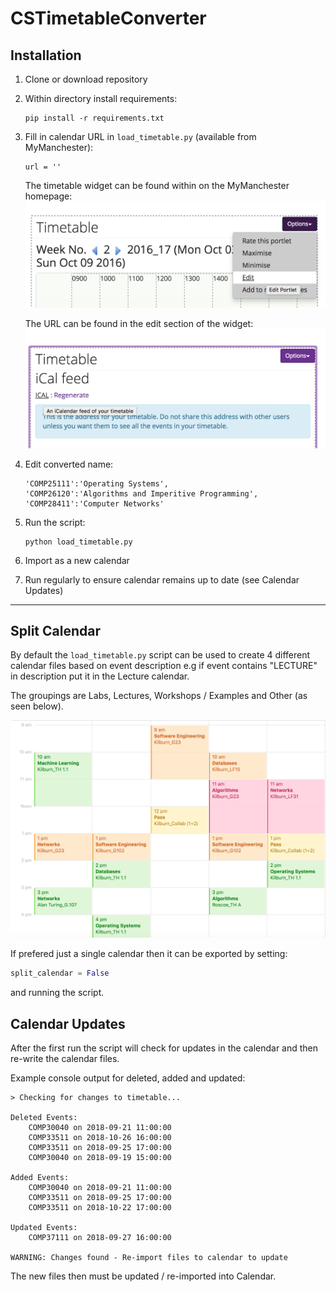 # CSTimetableConverter

## Installation

1. Clone or download repository

2. Within directory install requirements:

	```
	pip install -r requirements.txt
	```

3. Fill in calendar URL in `load_timetable.py` (available from MyManchester):

	```
	url = ''
	```

	The timetable widget can be found within on the MyManchester homepage:
	![Calendar Widget](./images/Timetable.png)


	The URL can be found in the edit section of the widget:
	![Calendar Widget](./images/URL.png)
	
4. Edit converted name:

	```
	'COMP25111':'Operating Systems',
	'COMP26120':'Algorithms and Imperitive Programming',
	'COMP28411':'Computer Networks'
	```
	
5. Run the script:

	```
	python load_timetable.py
	```
	
6. Import as a new calendar

7. Run regularly to ensure calendar remains up to date (see Calendar Updates)

--------

## Split Calendar

By default the `load_timetable.py` script can be used to create 4 different calendar files based on event description e.g if event contains "LECTURE" in description put it in the Lecture calendar.


The groupings are Labs, Lectures, Workshops / Examples and Other (as seen below).

![Calendar](./images/Calendar.png)

If prefered just a single calendar then it can be exported by setting:

```python
split_calendar = False
```
and running the script.

## Calendar Updates

After the first run the script will check for updates in the calendar and then re-write the calendar files.

Example console output for deleted, added and updated:

```
> Checking for changes to timetable...

Deleted Events:
	COMP30040 on 2018-09-21 11:00:00
	COMP33511 on 2018-10-26 16:00:00
	COMP33511 on 2018-09-25 17:00:00
	COMP30040 on 2018-09-19 15:00:00

Added Events:
	COMP30040 on 2018-09-21 11:00:00
	COMP33511 on 2018-09-25 17:00:00
	COMP33511 on 2018-10-22 17:00:00

Updated Events:
	COMP37111 on 2018-09-27 16:00:00

WARNING: Changes found - Re-import files to calendar to update
```

The new files then must be updated / re-imported into Calendar.
